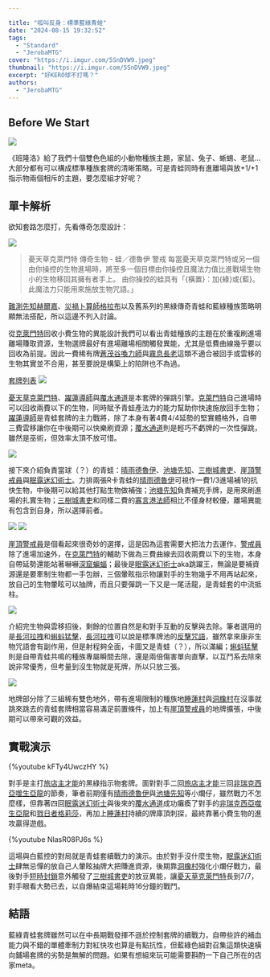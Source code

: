 ```yaml
---

title: "呱叫反身：標準藍綠青蛙"
date: "2024-08-15 19:32:52"
tags:
  - "Standard"
  - "JerobaMTG"
cover: "https://i.imgur.com/5SnDVW9.jpeg"
thumbnail: "https://i.imgur.com/5SnDVW9.jpeg"
excerpt: "好KERO球不打嗎？"
authors:
  - "JerobaMTG"
---
```


## Before We Start

![](https://i.imgur.com/5SnDVW9.jpeg)

《班隆洛》給了我們十個雙色色組的小動物種族主題，家鼠、兔子、蜥蜴、老鼠...大部分都有可以構成標準種族套牌的清晰策略，可是青蛙同時有進離場與放+1/+1指示物兩個相斥的主題，要怎麼組才好呢？



## 單卡解析

欲知套路怎麼打，先看傳奇怎麼設計：


![](https://i.imgur.com/9N00hNl.jpeg)
>憂天草克萊門特
>傳奇生物 - 蛙／德魯伊
>警戒
>每當憂天草克萊門特或另一個由你操控的生物進場時，將至多一個目標由你操控且魔法力值比進戰場生物小的生物移回其擁有者手上。
>由你操控的蛙具有「{橫置}：加{綠}或{藍}。此魔法力只能用來施放生物咒語。」

[難測先知赫爾嘉](https://scryfall.com/card/blb/217/helga-skittish-seer)、[災禍卜算師格拉布](https://scryfall.com/card/blb/215/glarb-calamitys-augur)以及舊系列的黑綠傳奇青蛙和藍綠種族策略明顯無法搭配，所以這邊不列入討論。

從[克萊門特](https://scryfall.com/card/blb/209/clement-the-worrywort)回收小費生物的異能設計我們可以看出青蛙種族的主題在於重複刷進場離場賺取資源，生物選牌最好有進場離場相關觸發異能，尤其是低費曲線幾乎要以回收為前提。因此一費稀有牌[蒼茂谷喚力師](https://scryfall.com/card/blb/202/valley-mightcaller)與[霧息長老](https://scryfall.com/card/blb/184/mistbreath-elder)這類不適合被回手或雲移的生物其實並不合用，甚至要說是構築上的陷阱也不為過。

[套牌列表](https://www.mtggoldfish.com/deck/6571748#paper)
![](https://i.imgur.com/OTpO4CC.jpeg)

[憂天草克萊門特](https://scryfall.com/card/blb/209/clement-the-worrywort)、[躍蓮導師](https://scryfall.com/card/blb/222/lilysplash-mentor)與[覆水通道](https://scryfall.com/card/blb/74/splash-portal)是本套牌的彈跳引擎。[克萊門特](https://scryfall.com/card/blb/209/clement-the-worrywort)自己進場時可以回收兩費以下的生物，同時賦予青蛙產法力的能力幫助你快速施放回手生物；[躍蓮導師](https://scryfall.com/card/blb/222/lilysplash-mentor)是青蛙套牌的主力戰將，除了本身有著4費4/4延勢的堅實體格外，自帶三費雲移讓你在中後期可以快樂刷資源；[覆水通道](https://scryfall.com/card/blb/74/splash-portal)則是輕巧不虧牌的一次性彈跳，雖然是巫術，但效率太頂不放可惜。

![](https://i.imgur.com/LZpnSGZ.jpeg)

接下來介紹負責當球（？）的青蛙：[晴雨德魯伊](https://scryfall.com/card/blb/195/sunshower-druid)、[池塘先知](https://scryfall.com/card/blb/229/pond-prophet)、[三樹城書吏](https://scryfall.com/card/blb/199/three-tree-scribe)、[崖頂警戒員](https://scryfall.com/card/blb/168/clifftop-lookout)與[眠露迷幻術士](https://scryfall.com/card/blb/211/dreamdew-entrancer)。力排兩張R卡青蛙的[晴雨德魯伊](https://scryfall.com/card/blb/195/sunshower-druid)可視作一費1/3進場補1的抗快生物，中後期可以給其他打點生物做補強；[池塘先知](https://scryfall.com/card/blb/229/pond-prophet)負責補充手牌，是用來刷進場的扎實生物；[三樹城書吏](https://scryfall.com/card/blb/199/three-tree-scribe)和同樣二費的[寡言港法師](https://scryfall.com/card/blb/47/dour-port-mage)相比不僅身材較優，離場異能有包含到自身，所以選擇前者。

![](https://i.imgur.com/LRACejS.jpeg)
![](https://i.imgur.com/gW4KFzg.jpeg)

[崖頂警戒員](https://scryfall.com/card/blb/168/clifftop-lookout)是個看起來很奇妙的選擇，這是因為這套需要大把法力去運作，[警戒員](https://scryfall.com/card/blb/168/clifftop-lookout)除了進場加速外，在[克萊門特](https://scryfall.com/card/blb/209/clement-the-worrywort)的輔助下做為三費曲線去回收兩費以下的生物，本身自帶延勢還能站著嚇嚇[深窟蝙蝠](https://scryfall.com/card/lci/102/deep-cavern-bat)；最後是[眠露迷幻術士](https://scryfall.com/card/blb/211/dreamdew-entrancer)aka跳躍王，無論是要補資源還是要牽制生物都一手包辦，三個暈眩指示物讓對手的生物幾乎不用再站起來，放自己的生物暈眩可以抽牌，而且只要彈跳一下又是一尾活龍，是青蛙套的中流抵柱。

![](https://i.imgur.com/hvkueLN.jpeg)

介紹完生物與雲移招後，剩餘的位置自然是和對手互動的反擊與去除。筆者選用的是[長河拉拽](https://scryfall.com/card/blb/58/long-rivers-pull)和[蝌蚪猛擊](https://scryfall.com/card/blb/189/polliwallop)，[長河拉拽](https://scryfall.com/card/blb/58/long-rivers-pull)可以說是標準牌池的[反擊咒語](https://scryfall.com/card/cmm/81/counterspell)，雖然拿來康非生物咒語會有副作用，但是射程夠全面，卡圖又是青蛙（？），所以滿編；[蝌蚪猛擊](https://scryfall.com/card/blb/189/polliwallop)則是自帶青蛙共鳴的種族專屬瞬間去除，還是兩倍傷害單向直擊，以互鬥系去除來說非常優秀，但考量到沒生物就是死牌，所以只放三張。

![](https://i.imgur.com/aWS7wp0.jpeg)

地牌部分除了三組稀有雙色地外，帶有進場限制的種族地[睡蓮村](https://scryfall.com/card/blb/255/lilypad-village)與[洞橡村](https://scryfall.com/card/blb/258/oakhollow-village)在沒事就跳來跳去的青蛙套牌相當容易滿足前置條件，加上有[崖頂警戒員](https://scryfall.com/card/blb/168/clifftop-lookout)的地牌擴張，中後期可以帶來可觀的效益。



## 實戰演示

{%youtube kFTy4UwczHY %}

對手是主打[旅店主才能](https://scryfall.com/card/blb/180/innkeepers-talent)的黑綠指示物套牌。面對對手二回[旅店主才能](https://scryfall.com/card/blb/180/innkeepers-talent)三回[非瑞克西亞噬生亞龍](https://scryfall.com/card/bro/121/phyrexian-fleshgorger)的節奏，筆者前期僅有[晴雨德魯伊](https://scryfall.com/card/blb/195/sunshower-druid)與[池塘先知](https://scryfall.com/card/blb/229/pond-prophet)等小爛仔，雖然戰力不怎麼樣，但靠著四回[眠露迷幻術士](https://scryfall.com/card/blb/211/dreamdew-entrancer)與後來的[覆水通道](https://scryfall.com/card/blb/74/splash-portal)成功癱瘓了對手的[非瑞克西亞噬生亞龍](https://scryfall.com/card/bro/121/phyrexian-fleshgorger)和[戮日者格莉莎](https://scryfall.com/card/one/202/glissa-sunslayer)，再加上[睡蓮村](https://scryfall.com/card/blb/255/lilypad-village)持續的牌庫頂刺探，最終靠著小費生物的進攻贏得遊戲。

{%youtube NlasR08PJ6s %}

這場與白藍控的對局就是青蛙套續戰力的演示。由於對手沒什麼生物，[眠露迷幻術士](https://scryfall.com/card/blb/211/dreamdew-entrancer)肆無忌憚的放自己人暈眩抽牌大把賺進資源，後期靠[洞橡村](https://scryfall.com/card/blb/258/oakhollow-village)強化小爛仔戰力，最後對手[短時封鎖](https://scryfall.com/card/dmu/36/temporary-lockdown)意外觸發了[三樹城書吏](https://scryfall.com/card/blb/199/three-tree-scribe)的放豆異能，讓[憂天草克萊門特](https://scryfall.com/card/blb/209/clement-the-worrywort)長到7/7，對手眼看大勢已去，以自爆結束這場耗時16分鐘的戰鬥。

## 結語

藍綠青蛙套牌雖然可以在中長期戰發揮不遜於控制套牌的續戰力，自帶些許的補血能力與不錯的單體牽制力對紅快攻也算是有點抗性，但藍綠色組對召集這類快速橫向鋪場套牌的劣勢是無解的問題。如果有想組來玩可能需要斟酌一下自己所在的店家meta。
